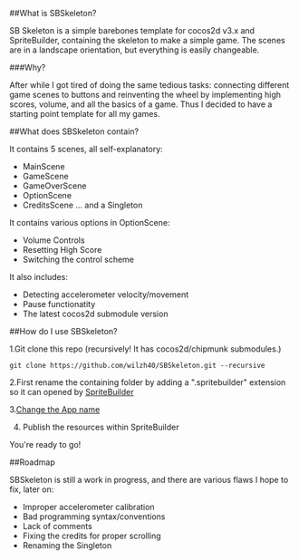 ##What is SBSkeleton?

SB Skeleton is a simple barebones template for cocos2d v3.x and SpriteBuilder, containing the skeleton to make a simple game. The scenes are in a landscape orientation, but everything is easily changeable. 

###Why?


After while I got tired of doing the same tedious tasks: connecting different game scenes to buttons and reinventing the wheel by implementing high scores, volume, and all the basics of a game. Thus I decided to have a starting point template for all my games. 

##What does SBSkeleton contain?

It contains 5 scenes, all self-explanatory: 
- MainScene
- GameScene
- GameOverScene
- OptionScene
- CreditsScene
... and a Singleton

It contains various options in OptionScene:
- Volume Controls
- Resetting High Score
- Switching the control scheme

It also includes:
- Detecting accelerometer velocity/movement
- Pause functionatity
- The latest cocos2d submodule version

##How do I use SBSkeleton?

1.Git clone this repo (recursively! It has cocos2d/chipmunk submodules.)

	git clone https://github.com/wilzh40/SBSkeleton.git --recursive

2.First rename the containing folder by adding a  ".spritebuilder" extension so it can opened by [SpriteBuilder](http://www.spritebuilder.com/)

3.[Change the App name](http://stackoverflow.com/questions/238980/how-to-change-the-name-of-an-ios-app/20418989#20418989)

4. Publish the resources within SpriteBuilder

You're ready to go! 

##Roadmap

SBSkeleton is still a work in progress, and there are various flaws
I hope to fix, later on:
- Improper accelerometer calibration
- Bad programming syntax/conventions
- Lack of comments
- Fixing the credits for proper scrolling
- Renaming the Singleton 







